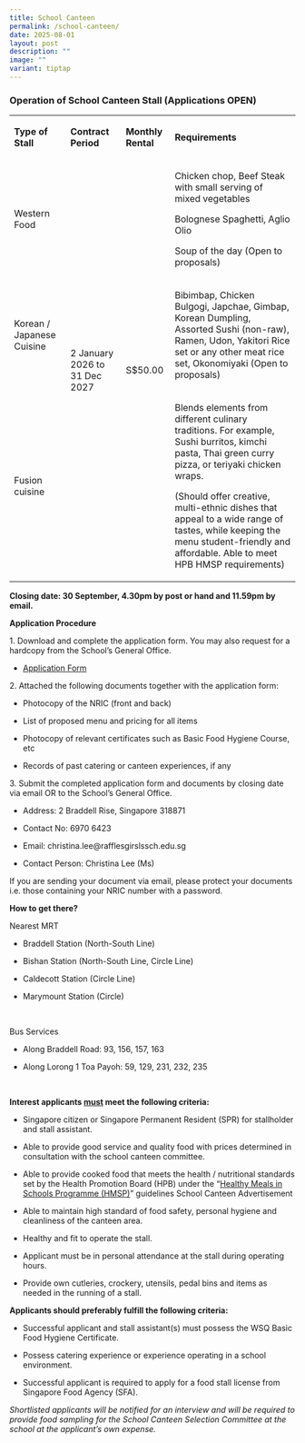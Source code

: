 ```yaml
---
title: School Canteen
permalink: /school-canteen/
date: 2025-08-01
layout: post
description: ""
image: ""
variant: tiptap
---
```

<h3><strong>Operation of School Canteen Stall (Applications OPEN)</strong></h3>
<table style="minWidth: 100px">
<colgroup>
<col>
<col>
<col>
<col>
</colgroup>
<tbody>
<tr>
<td rowspan="1" colspan="1">
<p><strong>Type of Stall</strong>
</p>
</td>
<td rowspan="1" colspan="1">
<p><strong>Contract Period</strong>
</p>
</td>
<td rowspan="1" colspan="1">
<p><strong>Monthly Rental</strong>
</p>
</td>
<td rowspan="1" colspan="1">
<p><strong>Requirements</strong>
</p>
</td>
</tr>
<tr>
<td rowspan="1" colspan="1">
<p>Western Food</p>
</td>
<td rowspan="3" colspan="1">
<p>2 January 2026 to 31 Dec 2027</p>
</td>
<td rowspan="3" colspan="1">
<p>S$50.00</p>
</td>
<td rowspan="1" colspan="1">
<p>Chicken chop, Beef Steak with small serving of mixed vegetables</p>
<p>Bolognese Spaghetti, Aglio Olio</p>
<p>Soup of the day (Open to proposals)</p>
</td>
</tr>
<tr>
<td rowspan="1" colspan="1">
<p>Korean / Japanese Cuisine</p>
</td>
<td rowspan="1" colspan="1">
<p>Bibimbap, Chicken Bulgogi, Japchae, Gimbap, Korean Dumpling, Assorted
Sushi (non-raw), Ramen, Udon, Yakitori Rice set or any other meat rice
set, Okonomiyaki (Open to proposals)</p>
</td>
</tr>
<tr>
<td rowspan="1" colspan="1">
<p>Fusion cuisine</p>
</td>
<td rowspan="1" colspan="1">
<p>Blends elements from different culinary traditions. For example, Sushi
burritos, kimchi pasta, Thai green curry pizza, or teriyaki chicken wraps.</p>
<p>(Should offer creative, multi-ethnic dishes that appeal to a wide range
of tastes, while keeping the menu student-friendly and affordable. Able
to meet HPB HMSP requirements)</p>
</td>
</tr>
</tbody>
</table>
<p><strong>Closing date: 30 September, 4.30pm by post or hand and 11.59pm by email.</strong>
</p>
<p><strong>Application Procedure</strong>
</p>
<p>1. Download and complete the application form. You may also request for
a hardcopy from the School’s General Office.</p>
<ul data-tight="true" class="tight">
<li>
<p><a href="https://inet.rgs.edu.sg/staff/eas/Procurement/_layouts/15/DocIdRedir.aspx?ID=PJR5AM3ZMKA2-943612283-12983" rel="noopener noreferrer nofollow" target="_blank">Application Form</a>
</p>
</li>
</ul>
<p>2. Attached the following documents together with the application form:</p>
<ul data-tight="true" class="tight">
<li>
<p>Photocopy of the NRIC (front and back)</p>
</li>
<li>
<p>List of proposed menu and pricing for all items</p>
</li>
<li>
<p>Photocopy of relevant certificates such as Basic Food Hygiene Course,
etc</p>
</li>
<li>
<p>Records of past catering or canteen experiences, if any</p>
</li>
</ul>
<p>3. Submit the completed application form and documents by closing date
via email OR to the School’s General Office.</p>
<ul data-tight="true" class="tight">
<li>
<p>Address: 2 Braddell Rise, Singapore 318871</p>
</li>
<li>
<p>Contact No: 6970 6423</p>
</li>
<li>
<p>Email:&nbsp;<a rel="noopener noreferrer nofollow" target="_blank">christina.lee@rafflesgirslssch.edu.sg</a>
</p>
</li>
<li>
<p>Contact Person: Christina Lee (Ms)</p>
</li>
</ul>
<p>If you are sending your document via email, please protect your documents
i.e. those containing your NRIC number&nbsp;with a password.</p>
<p><strong>How to get there?</strong>
</p>
<p>Nearest MRT</p>
<ul data-tight="true" class="tight">
<li>
<p>Braddell Station (North-South Line)</p>
</li>
<li>
<p>Bishan Station (North-South Line, Circle Line)</p>
</li>
<li>
<p>Caldecott Station (Circle Line)</p>
</li>
<li>
<p>Marymount Station (Circle)</p>
</li>
</ul>
<p>&nbsp;</p>
<p>Bus Services</p>
<ul data-tight="true" class="tight">
<li>
<p>Along Braddell Road: 93, 156, 157, 163</p>
</li>
<li>
<p>Along Lorong 1 Toa Payoh: 59, 129, 231, 232, 235</p>
</li>
</ul>
<p>&nbsp;</p>
<p><strong>Interest applicants <u>must</u> meet the following criteria:</strong>
</p>
<ul data-tight="true" class="tight">
<li>
<p>Singapore citizen or Singapore Permanent Resident (SPR) for stallholder
and stall assistant.</p>
</li>
<li>
<p>Able to provide good service and quality food with prices determined in
consultation with the school canteen committee.</p>
</li>
<li>
<p>Able to provide cooked food that meets the health / nutritional standards
set by the Health Promotion Board (HPB) under the “<a href="https://www.hpb.gov.sg/docs/default-source/pdf/healthy-meals-in-school-programme-v2-0-guidelines_20230414_final.pdf?sfvrsn=914969d5_2" rel="noopener noreferrer nofollow" target="_blank">Healthy Meals in Schools Programme (HMSP)</a>”
guidelines School Canteen Advertisement</p>
</li>
<li>
<p>Able to maintain high standard of food safety, personal hygiene and cleanliness
of the canteen area.</p>
</li>
<li>
<p>Healthy and fit to operate the stall.</p>
</li>
<li>
<p>Applicant must be in personal attendance at the stall during operating
hours.</p>
</li>
<li>
<p>Provide own cutleries, crockery, utensils, pedal bins and items as needed
in the running of a stall.</p>
</li>
</ul>
<p><strong>Applicants should preferably fulfill the following criteria:</strong>
</p>
<ul data-tight="true" class="tight">
<li>
<p>Successful applicant and stall assistant(s) must possess the WSQ Basic
Food Hygiene Certificate.</p>
</li>
<li>
<p>Possess catering experience or experience operating in a school environment.</p>
</li>
<li>
<p>Successful applicant is required to apply for a food stall license from
Singapore Food Agency (SFA).</p>
</li>
</ul>
<p><em>Shortlisted applicants will be notified for an interview and will be required to provide food sampling for the School Canteen Selection Committee at the school at the applicant’s own expense.</em>
</p>